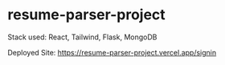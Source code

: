 # resume-parser-project

Stack used: React, Tailwind, Flask, MongoDB

Deployed Site: https://resume-parser-project.vercel.app/signin
